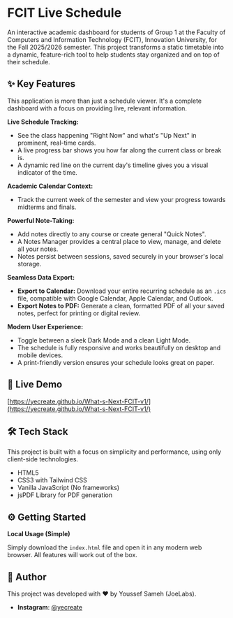 # FCIT Live Schedule

An interactive academic dashboard for students of Group 1 at the Faculty of Computers and Information Technology (FCIT), Innovation University, for the Fall 2025/2026 semester. This project transforms a static timetable into a dynamic, feature-rich tool to help students stay organized and on top of their schedule.


## ✨ Key Features

This application is more than just a schedule viewer. It's a complete dashboard with a focus on providing live, relevant information.

**Live Schedule Tracking:**
- See the class happening "Right Now" and what's "Up Next" in prominent, real-time cards.
- A live progress bar shows you how far along the current class or break is.
- A dynamic red line on the current day's timeline gives you a visual indicator of the time.

**Academic Calendar Context:**
- Track the current week of the semester and view your progress towards midterms and finals.

**Powerful Note-Taking:**
- Add notes directly to any course or create general "Quick Notes".
- A Notes Manager provides a central place to view, manage, and delete all your notes.
- Notes persist between sessions, saved securely in your browser's local storage.

**Seamless Data Export:**
- **Export to Calendar:** Download your entire recurring schedule as an `.ics` file, compatible with Google Calendar, Apple Calendar, and Outlook.
- **Export Notes to PDF:** Generate a clean, formatted PDF of all your saved notes, perfect for printing or digital review.

**Modern User Experience:**
- Toggle between a sleek Dark Mode and a clean Light Mode.
- The schedule is fully responsive and works beautifully on desktop and mobile devices.
- A print-friendly version ensures your schedule looks great on paper.

## 🚀 Live Demo

[https://yecreate.github.io/What-s-Next-FCIT-v1/](https://yecreate.github.io/What-s-Next-FCIT-v1/)

## 🛠️ Tech Stack

This project is built with a focus on simplicity and performance, using only client-side technologies.

-   HTML5
-   CSS3 with Tailwind CSS
-   Vanilla JavaScript (No frameworks)
-   jsPDF Library for PDF generation

## ⚙️ Getting Started


**Local Usage (Simple)**

Simply download the `index.html` file and open it in any modern web browser. All features will work out of the box.



## 👤 Author

This project was developed with ❤️ by Youssef Sameh (JoeLabs).

-   **Instagram**: [@yecreate](https://www.instagram.com/yecreate)

